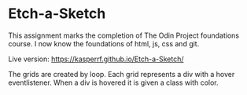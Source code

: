 # Etch-a-Sketch
This assignment marks the completion of The Odin Project foundations course. I now know the foundations of html, js, css and git.

Live version: https://kasperrf.github.io/Etch-a-Sketch/

The grids are created by loop. Each grid represents a div with a hover eventlistener. When a div is hovered it is given a class with color.



